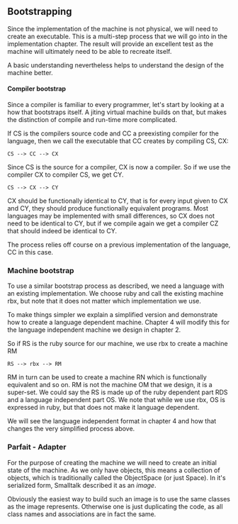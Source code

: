 ## Bootstrapping

Since the implementation of the machine is not physical, we will need to create an executable.
This is a multi-step process that we will go into in the implementation chapter.
The result will provide an excellent test as the machine will ultimately need to be able to
recreate itself.

A basic understanding nevertheless helps to understand the design of the machine better.

#### Compiler bootstrap

Since a compiler is familiar to every programmer, let's start by looking at a how that
bootstraps itself. A jiting virtual machine builds on that, but makes the distinction of
compile and run-time more complicated.

If CS is the compilers source code and CC a preexisting compiler for the language,
then we call the executable that CC creates by compiling CS, CX:

```
CS --> CC --> CX
```

Since CS is the source for a compiler, CX is now a compiler.
So if we use the compiler CX to compiler CS, we get CY.

```
CS --> CX --> CY
```

CX should be functionally identical to CY, that is for every input given to CX and CY,
they should produce functionally equivalent programs. Most languages may be implemented with
small differences, so CX does not need to be identical to CY, but if we compile again we get a
compiler CZ that should indeed be identical to CY.

The process relies off course on a previous implementation of the language, CC in this case.

### Machine bootstrap

To use a similar bootstrap process as described, we need a language with an existing implementation.
We choose ruby and call the existing machine rbx, but note that it does not matter which
implementation we use.

To make things simpler we explain a simplified version and demonstrate how to create a language
dependent machine.
Chapter 4 will modify this for the language independent machine we design in chapter 2.

So if RS is the ruby source for our machine, we use rbx to create a machine RM

```
RS --> rbx --> RM
```

RM in turn can be used to create a machine RN which is functionally equivalent and so on.
RM is not the machine OM that we design, it is a super-set. We could say the RS is made up of
the ruby dependent part RDS and a language independent part OS. We note that while we use rbx,
OS is expressed in ruby, but that does not make it language dependent.

We will see the language independent format in chapter 4 and how that changes the very
simplified process above.

### Parfait - Adapter

For the purpose of creating the machine we will need to create an initial state of the machine.
As we only have objects, this means a collection of objects, which is traditionally called the
ObjectSpace (or just Space). In it's serialized form, Smalltalk described it as an *image*.

Obviously the easiest way to build such an image is to use the same classes as the image
represents. Otherwise one is just duplicating the code, as all class names and associations are in
fact the same.

